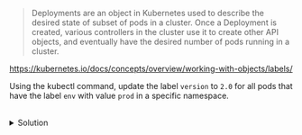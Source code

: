 > Deployments are an object in Kubernetes used to describe the desired state of subset of pods in a cluster. Once a
> Deployment is created, various controllers in the cluster use it to create other API objects, and eventually have the
> desired number of pods running in a cluster.

https://kubernetes.io/docs/concepts/overview/working-with-objects/labels/

Using the kubectl command, update the label `version` to `2.0` for all pods that have the label `env` with value `prod` in a specific namespace.

<br>
<details><summary>Solution</summary>
<br>

```plain
kubectl label pods -n default --selector env=prod version=2.0
```{{exec}}

</details>
